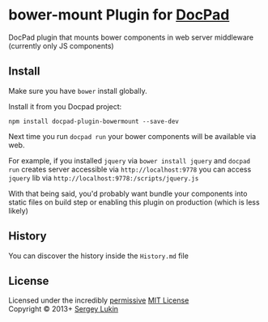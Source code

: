 # bower-mount Plugin for [DocPad](http://docpad.org)
DocPad plugin that mounts bower components in web server middleware (currently
only JS components)



## Install

Make sure you have `bower` install globally.

Install it from you Docpad project:

```
npm install docpad-plugin-bowermount --save-dev
```

Next time you run `docpad run` your bower components will be available via web.

For example, if you installed `jquery` via `bower install jquery` and `docpad
run` creates server accessible via `http://localhost:9778` you can
access `jquery` lib via `http://localhost:9778:/scripts/jquery.js`

With that being said, you'd probably want bundle your components into static
files on build step or enabling this plugin on production (which is less
likely)



## History
You can discover the history inside the `History.md` file



## License

Licensed under the incredibly [permissive](http://en.wikipedia.org/wiki/Permissive_free_software_licence) [MIT License](http://creativecommons.org/licenses/MIT/)
<br/>Copyright &copy; 2013+ [Sergey Lukin](http://sergeylukin.com)
